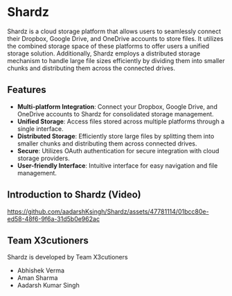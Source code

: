 # Shardz

Shardz is a cloud storage platform that allows users to seamlessly connect their Dropbox, Google Drive, and OneDrive accounts to store files. It utilizes the combined storage space of these platforms to offer users a unified storage solution. Additionally, Shardz employs a distributed storage mechanism to handle large file sizes efficiently by dividing them into smaller chunks and distributing them across the connected drives.

## Features

- **Multi-platform Integration**: Connect your Dropbox, Google Drive, and OneDrive accounts to Shardz for consolidated storage management.
- **Unified Storage**: Access files stored across multiple platforms through a single interface.
- **Distributed Storage**: Efficiently store large files by splitting them into smaller chunks and distributing them across connected drives.
- **Secure**: Utilizes OAuth authentication for secure integration with cloud storage providers.
- **User-friendly Interface**: Intuitive interface for easy navigation and file management.

## Introduction to Shardz (Video)

https://github.com/aadarshKsingh/Shardz/assets/47781114/01bcc80e-ed58-48f6-9f6a-31d5b0e962ac

## Team X3cutioners

Shardz is developed by Team X3cutioners

- Abhishek Verma
- Aman Sharma
- Aadarsh Kumar Singh
